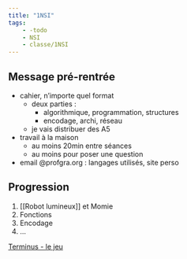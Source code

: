 ```yaml
---
title: "1NSI"
tags:
    - -todo
    - NSI
    - classe/1NSI
---
```


## Message pré-rentrée

- cahier, n’importe quel format
  - deux parties :
    - algorithmique, programmation, structures
    - encodage, archi, réseau
  - je vais distribuer des A5
- travail à la maison
  - au moins 20min entre séances
  - au moins pour poser une question
- email @profgra.org : langages utilisés, site perso

## Progression

1. [[Robot lumineux]] et Momie
2. Fonctions
3. Encodage
4. ...

[Terminus - le jeu](http://luffah.xyz/bidules/Terminus/)
